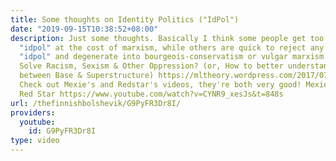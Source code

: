 ```yaml
---
title: Some thoughts on Identity Politics ("IdPol")
date: "2019-09-15T10:38:52+08:00"
description: Just some thoughts. Basically I think some people get too deeply into
  "idpol" at the cost of marxism, while others are quick to reject any movement as
  "idpol" and degenerate into bourgeois-conservatism or vulgar marxism. How Does Socialism
  Solve Racism, Sexism & Other Oppression? (or, How to better understand the Relation
  between Base & Superstructure) https://mltheory.wordpress.com/2017/07/16/how-does-socialism-solve-racism-sexism-other-oppression/
  Check out Mexie's and Redstar's videos, they're both very good! Mexie https://www.youtube.com/watch?v=3HVYkLmqC5c
  Red Star https://www.youtube.com/watch?v=CYNR9_xesJs&t=848s
url: /thefinnishbolshevik/G9PyFR3Dr8I/
providers:
  youtube:
    id: G9PyFR3Dr8I
type: video
---
```


